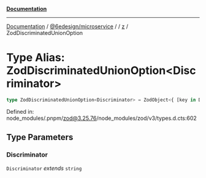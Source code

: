 [**Documentation**](../../../../../README.md)

***

[Documentation](../../../../../README.md) / [@6edesign/microservice](../../../README.md) / [](../../../README.md) / [z](../README.md) / ZodDiscriminatedUnionOption

# Type Alias: ZodDiscriminatedUnionOption&lt;Discriminator&gt;

```ts
type ZodDiscriminatedUnionOption<Discriminator> = ZodObject<{ [key in Discriminator]: ZodTypeAny } & ZodRawShape, UnknownKeysParam, ZodTypeAny>;
```

Defined in: node\_modules/.pnpm/zod@3.25.76/node\_modules/zod/v3/types.d.cts:602

## Type Parameters

### Discriminator

`Discriminator` *extends* `string`
